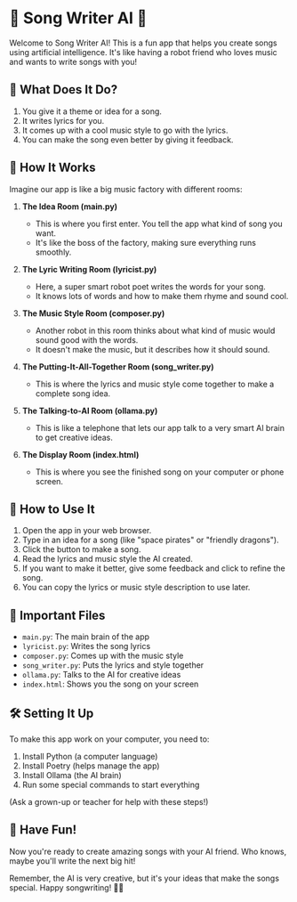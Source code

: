 # 🎵 Song Writer AI 🤖

Welcome to Song Writer AI! This is a fun app that helps you create songs using artificial intelligence. It's like having a robot friend who loves music and wants to write songs with you!

## 🌟 What Does It Do?

1. You give it a theme or idea for a song.
2. It writes lyrics for you.
3. It comes up with a cool music style to go with the lyrics.
4. You can make the song even better by giving it feedback.

## 🧠 How It Works

Imagine our app is like a big music factory with different rooms:

1. **The Idea Room (main.py)**
   - This is where you first enter. You tell the app what kind of song you want.
   - It's like the boss of the factory, making sure everything runs smoothly.

2. **The Lyric Writing Room (lyricist.py)**
   - Here, a super smart robot poet writes the words for your song.
   - It knows lots of words and how to make them rhyme and sound cool.

3. **The Music Style Room (composer.py)**
   - Another robot in this room thinks about what kind of music would sound good with the words.
   - It doesn't make the music, but it describes how it should sound.

4. **The Putting-It-All-Together Room (song_writer.py)**
   - This is where the lyrics and music style come together to make a complete song idea.

5. **The Talking-to-AI Room (ollama.py)**
   - This is like a telephone that lets our app talk to a very smart AI brain to get creative ideas.

6. **The Display Room (index.html)**
   - This is where you see the finished song on your computer or phone screen.

## 🚀 How to Use It

1. Open the app in your web browser.
2. Type in an idea for a song (like "space pirates" or "friendly dragons").
3. Click the button to make a song.
4. Read the lyrics and music style the AI created.
5. If you want to make it better, give some feedback and click to refine the song.
6. You can copy the lyrics or music style description to use later.

## 📁 Important Files

- `main.py`: The main brain of the app
- `lyricist.py`: Writes the song lyrics
- `composer.py`: Comes up with the music style
- `song_writer.py`: Puts the lyrics and style together
- `ollama.py`: Talks to the AI for creative ideas
- `index.html`: Shows you the song on your screen

## 🛠️ Setting It Up

To make this app work on your computer, you need to:

1. Install Python (a computer language)
2. Install Poetry (helps manage the app)
3. Install Ollama (the AI brain)
4. Run some special commands to start everything

(Ask a grown-up or teacher for help with these steps!)

## 🎉 Have Fun!

Now you're ready to create amazing songs with your AI friend. Who knows, maybe you'll write the next big hit!

Remember, the AI is very creative, but it's your ideas that make the songs special. Happy songwriting! 🎸🎤